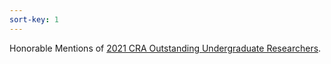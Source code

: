 ```yaml
---
sort-key: 1
---
```

Honorable Mentions of [2021 CRA Outstanding Undergraduate Researchers](https://cra.org/about/awards/outstanding-undergraduate-researcher-award/#2021).
